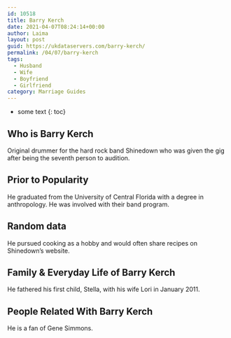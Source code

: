 ```yaml
---
id: 10518
title: Barry Kerch
date: 2021-04-07T08:24:14+00:00
author: Laima
layout: post
guid: https://ukdataservers.com/barry-kerch/
permalink: /04/07/barry-kerch
tags:
  - Husband
  - Wife
  - Boyfriend
  - Girlfriend
category: Marriage Guides
---
```


* some text
{: toc}


## Who is Barry Kerch
                  
                  
                  
Original drummer for the hard rock band Shinedown who was given the gig after being the seventh person to audition.
                  
              
            
              
            
                
                
                
## Prior to Popularity
                  
                  
                  
He graduated from the University of Central Florida with a degree in anthropology. He was involved with their band program.
                  
              
            
              
            
                
                
                
## Random data
                  
                  
                  
He pursued cooking as a hobby and would often share recipes on Shinedown&#8217;s website.
                  
              
            
              
            
                
                
                
## Family & Everyday Life of Barry Kerch
                  
                  
                  
He fathered his first child, Stella, with his wife Lori in January 2011.
                  
              
            
              
            
                
                
                
## People Related With Barry Kerch
                  
                  
                  
He is a fan of Gene Simmons.
                  
              
            
              
            
                
              
            
              
              
            
            
              
            
          
          
          